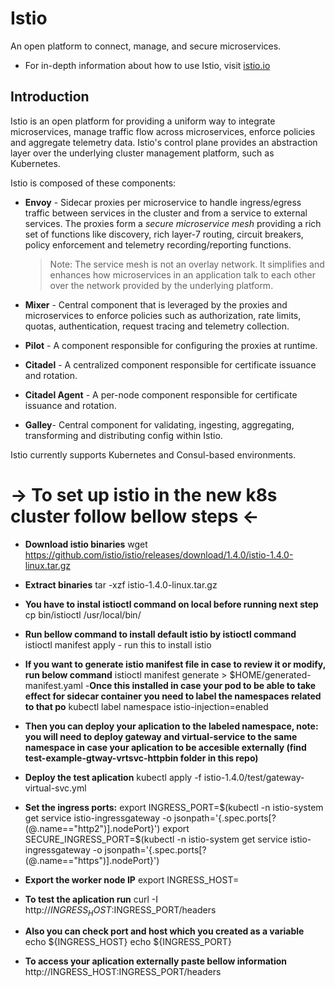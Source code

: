 # Istio

An open platform to connect, manage, and secure microservices.
- For in-depth information about how to use Istio, visit [istio.io](https://istio.io)


## Introduction

Istio is an open platform for providing a uniform way to integrate
microservices, manage traffic flow across microservices, enforce policies
and aggregate telemetry data. Istio's control plane provides an abstraction
layer over the underlying cluster management platform, such as Kubernetes.

Istio is composed of these components:

- **Envoy** - Sidecar proxies per microservice to handle ingress/egress traffic
   between services in the cluster and from a service to external
   services. The proxies form a _secure microservice mesh_ providing a rich
   set of functions like discovery, rich layer-7 routing, circuit breakers,
   policy enforcement and telemetry recording/reporting
   functions.

  > Note: The service mesh is not an overlay network. It
  > simplifies and enhances how microservices in an application talk to each
  > other over the network provided by the underlying platform.

- **Mixer** - Central component that is leveraged by the proxies and microservices
   to enforce policies such as authorization, rate limits, quotas, authentication, request
   tracing and telemetry collection.

- **Pilot** - A component responsible for configuring the proxies at runtime.

- **Citadel** - A centralized component responsible for certificate issuance and rotation.

- **Citadel Agent** - A per-node component responsible for certificate issuance and rotation.

- **Galley**- Central component for validating, ingesting, aggregating, transforming and distributing config within Istio.

Istio currently supports Kubernetes and Consul-based environments. 



# -> To set up istio in the new k8s cluster follow bellow steps <-
- **Download istio binaries**
wget https://github.com/istio/istio/releases/download/1.4.0/istio-1.4.0-linux.tar.gz

- **Extract binaries** 
 tar -xzf istio-1.4.0-linux.tar.gz
- **You have to instal istioctl command on local before running next step**
 cp bin/istioctl /usr/local/bin/
- **Run bellow command to install default istio by istioctl command** 
istioctl manifest apply -   run this to install istio
- **If you want to generate istio manifest file in case to review it or modify, run below command**
istioctl manifest generate > $HOME/generated-manifest.yaml
-**Once this installed in case your pod to be able to take effect for sidecar container you need to label the namespaces related to that po**
 kubectl label namespace <namespace-name> istio-injection=enabled
- **Then you can deploy your aplication to the labeled namespace, note: you will need to deploy gateway and virtual-service to the same namespace in case your aplication to be accesible externally (find test-example-gtway-vrtsvc-httpbin folder in this repo)**
- **Deploy the test aplication**
kubectl apply -f istio-1.4.0/test/gateway-virtual-svc.yml
- **Set the ingress ports:**
export INGRESS_PORT=$(kubectl -n istio-system get service istio-ingressgateway -o jsonpath='{.spec.ports[?(@.name=="http2")].nodePort}')
export SECURE_INGRESS_PORT=$(kubectl -n istio-system get service istio-ingressgateway -o jsonpath='{.spec.ports[?(@.name=="https")].nodePort}')
- **Export the worker node IP**
export INGRESS_HOST=<worker-node-IP>
- **To test the aplication run**
curl -I  http://$INGRESS_HOST:$INGRESS_PORT/headers
- **Also you can check port and host which you created as a variable**
echo ${INGRESS_HOST}
echo ${INGRESS_PORT}
- **To access your aplication externally paste bellow information**
http://INGRESS_HOST:INGRESS_PORT/headers


